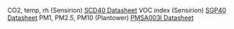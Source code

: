 CO2, temp, rh (Sensirion) [SCD40 Datasheet](https://cdn.sparkfun.com/assets/d/4/9/a/d/Sensirion_CO2_Sensors_SCD4x_Datasheet.pdf)
VOC index (Sensirion) [SGP40 Datasheet](https://sensirion.com/media/documents/296373BB/6203C5DF/Sensirion_Gas_Sensors_Datasheet_SGP40.pdf)
PM1, PM2.5, PM10 (Plantower) [PMSA003I Datasheet](https://cdn-shop.adafruit.com/product-files/4632/4505_PMSA003I_series_data_manual_English_V2.6.pdf)
